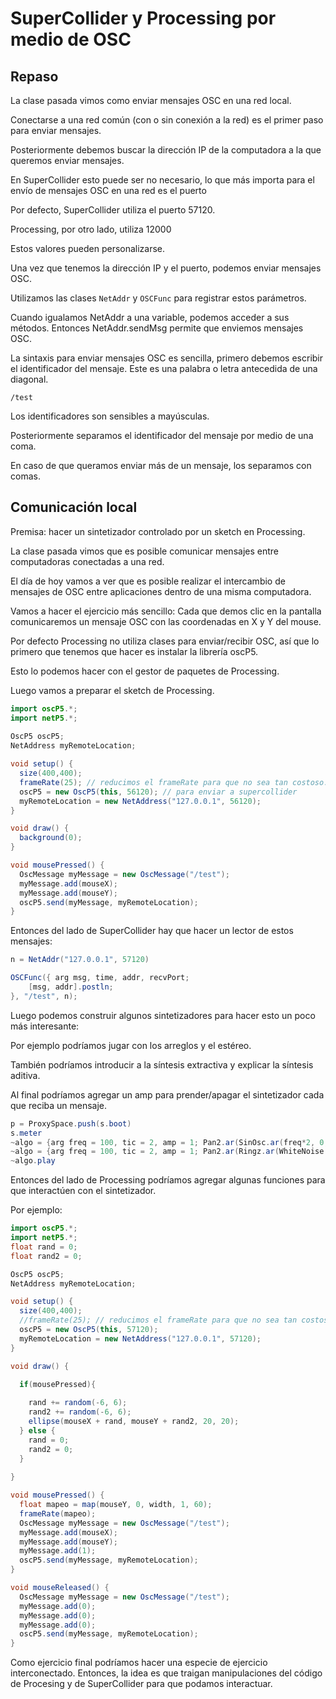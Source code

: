 
# SuperCollider y Processing por medio de OSC

## Repaso

La clase pasada vimos como enviar mensajes OSC en una red local. 

Conectarse a una red común (con o sin conexión a la red) es el primer paso para enviar mensajes. 

Posteriormente debemos buscar la dirección IP de la computadora a la que queremos enviar mensajes. 

En SuperCollider esto puede ser no necesario, lo que más importa para el envío de mensajes OSC en una red es el puerto

Por defecto, SuperCollider utiliza el puerto 57120. 

Processing, por otro lado, utiliza 12000

Estos valores pueden personalizarse. 

Una vez que tenemos la dirección IP y el puerto, podemos enviar mensajes OSC.

Utilizamos las clases `NetAddr` y `OSCFunc` para registrar estos parámetros. 

Cuando igualamos NetAddr a una variable, podemos acceder a sus métodos. Entonces NetAddr.sendMsg permite que enviemos mensajes OSC. 

La sintaxis para enviar mensajes OSC es sencilla, primero debemos escribir el identificador del mensaje. Este es una palabra o letra antecedida de una diagonal. 

`/test`

Los identificadores son sensibles a mayúsculas. 

Posteriormente separamos el identificador del mensaje por medio de una coma. 

En caso de que queramos enviar más de un mensaje, los separamos con comas. 

## Comunicación local 

Premisa: hacer un sintetizador controlado por un sketch en Processing. 

La clase pasada vimos que es posible comunicar mensajes entre computadoras conectadas a una red. 

El día de hoy vamos a ver que es posible realizar el intercambio de mensajes de OSC entre aplicaciones dentro de una misma computadora. 

Vamos a hacer el ejercicio más sencillo: Cada que demos clic en la pantalla comunicaremos un mensaje OSC con las coordenadas en X y Y del mouse. 

Por defecto Processing no utiliza clases para enviar/recibir OSC, así que lo primero que tenemos que hacer es instalar la librería oscP5.

Esto lo podemos hacer con el gestor de paquetes de Processing. 

Luego vamos a preparar el sketch de Processing. 

```java
import oscP5.*;
import netP5.*;
  
OscP5 oscP5;
NetAddress myRemoteLocation;

void setup() {
  size(400,400);
  frameRate(25); // reducimos el frameRate para que no sea tan costoso. 
  oscP5 = new OscP5(this, 56120); // para enviar a supercollider
  myRemoteLocation = new NetAddress("127.0.0.1", 56120);
}

void draw() {
  background(0);
}

void mousePressed() {
  OscMessage myMessage = new OscMessage("/test");
  myMessage.add(mouseX);
  myMessage.add(mouseY); 
  oscP5.send(myMessage, myRemoteLocation); 
}
```


Entonces del lado de SuperCollider hay que hacer un lector de estos mensajes:

```java
n = NetAddr("127.0.0.1", 57120)

OSCFunc({ arg msg, time, addr, recvPort; 
	[msg, addr].postln; 
}, "/test", n);

```

Luego podemos construir algunos sintetizadores para hacer esto un poco más interesante:

Por ejemplo podríamos jugar con los arreglos y el estéreo. 

También podríamos introducir a la síntesis extractiva y explicar la síntesis aditiva. 

Al final podríamos agregar un amp para prender/apagar el sintetizador cada que reciba un mensaje. 

```java
p = ProxySpace.push(s.boot)
s.meter
~algo = {arg freq = 100, tic = 2, amp = 1; Pan2.ar(SinOsc.ar(freq*2, 0, 0.5) * Impulse.kr(tic)) * amp}
~algo = {arg freq = 100, tic = 2, amp = 1; Pan2.ar(Ringz.ar(WhiteNoise.ar(0.5) , freq, 0.05))* Impulse.kr(tic) * amp}
~algo.play
```

Entonces del lado de Processing podríamos agregar algunas funciones para que interactúen con el sintetizador. 

Por ejemplo: 

```java
import oscP5.*;
import netP5.*;
float rand = 0;
float rand2 = 0;

OscP5 oscP5;
NetAddress myRemoteLocation;

void setup() {
  size(400,400);
  //frameRate(25); // reducimos el frameRate para que no sea tan costoso. 
  oscP5 = new OscP5(this, 57120);
  myRemoteLocation = new NetAddress("127.0.0.1", 57120);
}

void draw() {
  
  if(mousePressed){

    rand += random(-6, 6);
    rand2 += random(-6, 6);
    ellipse(mouseX + rand, mouseY + rand2, 20, 20);
  } else {
    rand = 0;
    rand2 = 0;
  }
  
}

void mousePressed() {
  float mapeo = map(mouseY, 0, width, 1, 60);
  frameRate(mapeo); 
  OscMessage myMessage = new OscMessage("/test");
  myMessage.add(mouseX);
  myMessage.add(mouseY); 
  myMessage.add(1);
  oscP5.send(myMessage, myRemoteLocation); 
}

void mouseReleased() {
  OscMessage myMessage = new OscMessage("/test");
  myMessage.add(0);
  myMessage.add(0); 
  myMessage.add(0);
  oscP5.send(myMessage, myRemoteLocation); 
}
```

Como ejercicio final podríamos hacer una especie de ejercicio interconectado. Entonces, la idea es que traigan manipulaciones del código de Procesing y de SuperCollider para que podamos interactuar. 
